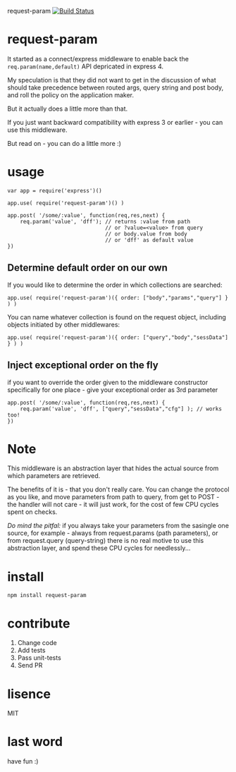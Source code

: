 request-param [![Build Status](https://secure.travis-ci.org/osher/request-param.png?branch=master)](http://travis-ci.org/osher/request-param)

request-param
=============

It started as a connect/express middleware to enable back the `req.param(name,default)` API 
depricated in express 4.

My speculation is that they did not want to get in the discussion of what 
should take precedence between routed args, query string and post body, and 
roll the policy on the application maker.

But it actually does a little more than that.

If you just want backward compatibility with express 3 or earlier - you can use 
this middleware.

But read on - you can do a little more :)

usage
=====

```
var app = require('express')()

app.use( require('request-param')() )

app.post( '/some/:value', function(req,res,next) {
    req.param('value', 'dff'); // returns :value from path
                               // or ?value=<value> from query
                               // or body.value from body
                               // or 'dff' as default value
})
```

Determine default order on our own
----------------------------------

If you would like to determine the order in which collections are searched:

```
app.use( require('request-param')({ order: ["body","params","query"] } ) )
```

You can name whatever collection is found on the request object, including 
objects initiated by other middlewares:

```
app.use( require('request-param')({ order: ["query","body","sessData"] } ) )
```

Inject exceptional order on the fly
-----------------------------------

if you want to override the order given to the middleware constructor 
specifically for one place - give your exceptional order as 3rd parameter

```
app.post( '/some/:value', function(req,res,next) {
    req.param('value', 'dff', ["query","sessData","cfg"] ); // works too!
})
```

Note
====
This middleware is an abstraction layer that hides the actual source from which 
parameters are retrieved.

The benefits of it is - that you don't really care. You can change the protocol
as you like, and move parameters from path to query, from get to POST - the handler
will not care - it will just work, for the cost of few CPU cycles spent on checks.

*Do mind the pitfal:* if you always take your parameters from the sasingle one source, 
for example - always from request.params (path parameters), or from request.query 
(query-string) there is no real motive to use this abstraction layer, and spend these 
CPU cycles for needlessly...

install
=======

`npm install request-param`

contribute
==========
1. Change code
2. Add tests
3. Pass unit-tests
4. Send PR

lisence
=======
MIT

last word
=========
have fun :)